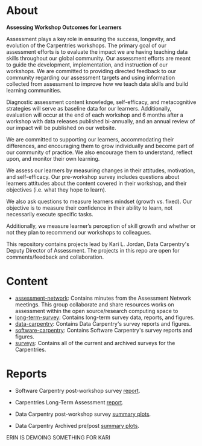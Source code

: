 # About

**Assessing Workshop Outcomes for Learners**
 
Assessment plays a key role in ensuring the success, longevity, and evolution of the Carpentries workshops. The primary goal of our assessment efforts is to evaluate the impact we are having teaching data skills throughout our global community. Our assessment efforts are meant to guide the development, implementation, and instruction of our workshops. We are committed to providing directed feedback to our community regarding our assessment targets and using information collected from assessment to improve how we teach data skills and build learning communities.

Diagnostic assessment content knowledge, self-efficacy, and metacognitive strategies will serve as baseline data for our learners. Additionally, evaluation will occur at the end of each workshop and 6 months after a workshop with data releases published bi-annually, and an annual review of our impact will be published on our website.

We are committed to supporting our learners, accommodating their differences, and encouraging them to grow individually and become part of our community of practice. We also encourage them to understand, reflect upon, and monitor their own learning.

We assess our learners by measuring changes in their attitudes, motivation, and self-efficacy. Our pre-workshop survey includes questions about learners attitudes about the content covered in their workshop, and their objectives (i.e. what they hope to learn).

We also ask questions to measure learners mindset (growth vs. fixed). Our objective is to measure their confidence in their ability to learn, not necessarily execute specific tasks.

Additionally, we measure learner’s perception of skill growth and whether or not they plan to recommend our workshops to colleagues.

This repository contains projects lead by Kari L. Jordan, Data Carpentry's Deputy Director of Assessment. The projects in this repo are open for comments/feedback and collaboration.

# Content
+ [assessment-network](https://github.com/carpentries/assessment/tree/master/assessment-network): Contains minutes from the Assessment Network meetings. This group collaborate and share resources works on assessment within the open source/research computing space to 
+ [long-term-survey](https://github.com/carpentries/assessment/tree/master/long-term-survey): Contains long-term survey data, reports, and figures.
+ [data-carpentry](https://github.com/carpentries/assessment/tree/master/data-carpentry): Contains Data Carpentry's survey reports and figures.
+ [software-carpentry](https://github.com/carpentries/assessment/tree/master/software-carpentry): Contains Software Carpentry's survey reports and figures.
+ [surveys](https://github.com/carpentries/assessment/tree/master/surveys): Contains all of the current and archived surveys for the Carpentries.

# Reports  
+ Software Carpentry post-workshop survey [report](https://carpentries.github.io/assessment/software-carpentry/postreport.html).  

+ Carpentries Long-Term Assessment [report](https://carpentries.github.io/assessment/carpentries/long-term-survey/report.html).  

+ Data Carpentry post-workshop survey [summary plots](https://carpentries.github.io/assessment/data-carpentry/postworkshop/report.html).
 
+ Data Carpentry Archived pre/post [summary plots](https://carpentries.github.io/assessment/data-carpentry/pre-and-post/archived-survey-analysis/archived_survey_report.html).


ERIN IS DEMOING SOMETHING FOR KARI

